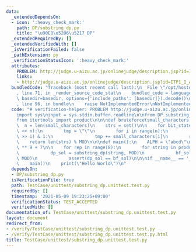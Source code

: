 ```yaml
---
data:
  _extendedDependsOn:
  - icon: ':heavy_check_mark:'
    path: DP/substring_dp.py
    title: "\u90E8\u5206\u5217 DP"
  _extendedRequiredBy: []
  _extendedVerifiedWith: []
  _isVerificationFailed: false
  _pathExtension: py
  _verificationStatusIcon: ':heavy_check_mark:'
  attributes:
    PROBLEM: http://judge.u-aizu.ac.jp/onlinejudge/description.jsp?id=ITP1_1_A
    links:
    - http://judge.u-aizu.ac.jp/onlinejudge/description.jsp?id=ITP1_1_A
  bundledCode: "Traceback (most recent call last):\n  File \"/opt/hostedtoolcache/Python/3.9.7/x64/lib/python3.9/site-packages/onlinejudge_verify/documentation/build.py\"\
    , line 71, in _render_source_code_stat\n    bundled_code = language.bundle(stat.path,\
    \ basedir=basedir, options={'include_paths': [basedir]}).decode()\n  File \"/opt/hostedtoolcache/Python/3.9.7/x64/lib/python3.9/site-packages/onlinejudge_verify/languages/python.py\"\
    , line 96, in bundle\n    raise NotImplementedError\nNotImplementedError\n"
  code: "# verification-helper: PROBLEM http://judge.u-aizu.ac.jp/onlinejudge/description.jsp?id=ITP1_1_A\n\
    import sys\ninput = sys.stdin.buffer.readline\n\nfrom DP.substring_dp import substring_dp\n\
    from itertools import product\n\n\ndef bruteforce(small_characters, MOD):\n  \
    \  n = len(small_characters)\n    strs = set()\n\n    for bit_state in range(1\
    \ << n):\n        tmp = \"\"\n        for i in range(n):\n            if (bit_state\
    \ >> i) & 1:\n                tmp += small_characters[i]\n        strs.add(tmp)\n\
    \    return len(strs) % MOD\n\n\ndef main():\n    ALPH = \"abcd\"\n    MOD = 10\
    \ ** 9 + 7\n\n    for rep in range(8):\n        for string in product(ALPH, repeat=rep):\n\
    \            dp_sol = substring_dp(string, MOD)\n            bf_sol = bruteforce(string,\
    \ MOD)\n            assert(dp_sol == bf_sol)\n\n\nif __name__ == '__main__':\n\
    \    main()\n    print(\"Hello World\")\n"
  dependsOn:
  - DP/substring_dp.py
  isVerificationFile: true
  path: TestCase/unittest/substring_dp.unittest.test.py
  requiredBy: []
  timestamp: '2021-05-09 19:23:25+09:00'
  verificationStatus: TEST_ACCEPTED
  verifiedWith: []
documentation_of: TestCase/unittest/substring_dp.unittest.test.py
layout: document
redirect_from:
- /verify/TestCase/unittest/substring_dp.unittest.test.py
- /verify/TestCase/unittest/substring_dp.unittest.test.py.html
title: TestCase/unittest/substring_dp.unittest.test.py
---
```

